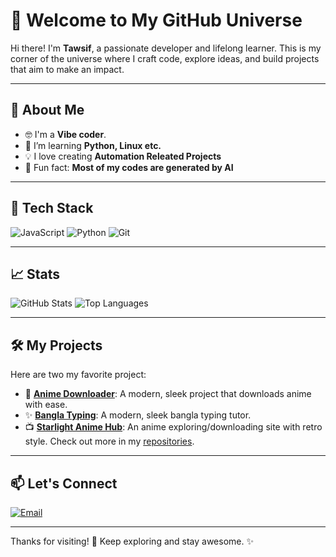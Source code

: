 # 🌌 Welcome to My GitHub Universe

Hi there! I'm **Tawsif**, a passionate developer and lifelong learner. This is my corner of the universe where I craft code, explore ideas, and build projects that aim to make an impact.

---

## 🚀 About Me

- 🤓 I'm a **Vibe coder**.
- 🌱 I’m learning **Python, Linux etc.**
- 💡 I love creating **Automation Releated Projects**
- 🎨 Fun fact: **Most of my codes are generated by AI**

---

## 🔧 Tech Stack

![JavaScript](https://img.shields.io/badge/JavaScript-F7DF1E?style=for-the-badge&logo=javascript&logoColor=black)
![Python](https://img.shields.io/badge/Python-3776AB?style=for-the-badge&logo=python&logoColor=white)
![Git](https://img.shields.io/badge/Git-F05032?style=for-the-badge&logo=git&logoColor=white)

---

## 📈 Stats

![GitHub Stats](https://github-readme-stats.vercel.app/api?username=awtawsif&show_icons=true&theme=radical)
![Top Languages](https://github-readme-stats.vercel.app/api/top-langs/?username=awtawsif&layout=compact&theme=radical)

---

## 🛠️ My Projects

Here are two my favorite project:

- 🌟 **[Anime Downloader](https://github.com/awtawsif/anime-downloader)**: A modern, sleek project that downloads anime with ease.
- ✨ **[Bangla Typing](https://github.com/awtawsif/bangla-typing)**: A modern, sleek bangla typing tutor. 
- 📺 **[Starlight Anime Hub](https://starlight-anime-hub.vercel.app)**: An anime exploring/downloading site with retro style.
Check out more in my [repositories](https://github.com/awtawsif?tab=repositories).

---

## 📫 Let's Connect

[![Email](https://img.shields.io/badge/Email-D14836?style=for-the-badge&logo=gmail&logoColor=white)](mailto:tawsif7492@gmail.com)

---

Thanks for visiting! 🌟 Keep exploring and stay awesome. ✨
